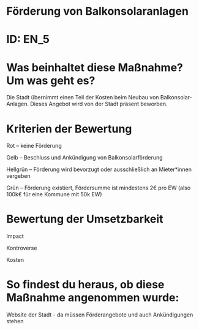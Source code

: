 # Förderung von Balkonsolaranlagen
# ID: EN_5
# Was beinhaltet diese Maßnahme? Um was geht es?

Die Stadt übernimmt einen Teil der Kosten beim Neubau von Balkonsolar-Anlagen. Dieses Angebot wird von der Stadt präsent beworben.

# Kriterien der Bewertung

Rot – keine Förderung    

Gelb – Beschluss und Ankündigung von Balkonsolarförderung    

Hellgrün – Förderung wird bevorzugt oder ausschließlich an Mieter*innen vergeben    

Grün – Förderung existiert, Fördersumme ist mindestens 2€ pro EW (also 100k€ für eine Kommune mit 50k EW)

# Bewertung der Umsetzbarkeit

Impact

Kontroverse

Kosten

# So findest du heraus, ob diese Maßnahme angenommen wurde:
Website der Stadt - da müssen Förderangebote und auch Ankündigungen stehen
